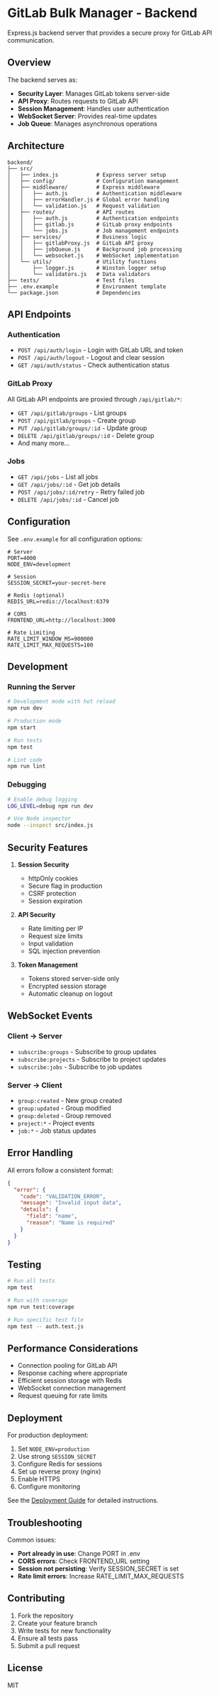 # GitLab Bulk Manager - Backend

Express.js backend server that provides a secure proxy for GitLab API communication.

## Overview

The backend serves as:
- **Security Layer**: Manages GitLab tokens server-side
- **API Proxy**: Routes requests to GitLab API
- **Session Management**: Handles user authentication
- **WebSocket Server**: Provides real-time updates
- **Job Queue**: Manages asynchronous operations

## Architecture

```
backend/
├── src/
│   ├── index.js            # Express server setup
│   ├── config/             # Configuration management
│   ├── middleware/         # Express middleware
│   │   ├── auth.js         # Authentication middleware
│   │   ├── errorHandler.js # Global error handling
│   │   └── validation.js   # Request validation
│   ├── routes/             # API routes
│   │   ├── auth.js         # Authentication endpoints
│   │   ├── gitlab.js       # GitLab proxy endpoints
│   │   └── jobs.js         # Job management endpoints
│   ├── services/           # Business logic
│   │   ├── gitlabProxy.js  # GitLab API proxy
│   │   ├── jobQueue.js     # Background job processing
│   │   └── websocket.js    # WebSocket implementation
│   └── utils/              # Utility functions
│       ├── logger.js       # Winston logger setup
│       └── validators.js   # Data validators
├── tests/                  # Test files
├── .env.example            # Environment template
└── package.json            # Dependencies
```

## API Endpoints

### Authentication
- `POST /api/auth/login` - Login with GitLab URL and token
- `POST /api/auth/logout` - Logout and clear session
- `GET /api/auth/status` - Check authentication status

### GitLab Proxy
All GitLab API endpoints are proxied through `/api/gitlab/*`:
- `GET /api/gitlab/groups` - List groups
- `POST /api/gitlab/groups` - Create group
- `PUT /api/gitlab/groups/:id` - Update group
- `DELETE /api/gitlab/groups/:id` - Delete group
- And many more...

### Jobs
- `GET /api/jobs` - List all jobs
- `GET /api/jobs/:id` - Get job details
- `POST /api/jobs/:id/retry` - Retry failed job
- `DELETE /api/jobs/:id` - Cancel job

## Configuration

See `.env.example` for all configuration options:

```env
# Server
PORT=4000
NODE_ENV=development

# Session
SESSION_SECRET=your-secret-here

# Redis (optional)
REDIS_URL=redis://localhost:6379

# CORS
FRONTEND_URL=http://localhost:3000

# Rate Limiting
RATE_LIMIT_WINDOW_MS=900000
RATE_LIMIT_MAX_REQUESTS=100
```

## Development

### Running the Server
```bash
# Development mode with hot reload
npm run dev

# Production mode
npm start

# Run tests
npm test

# Lint code
npm run lint
```

### Debugging
```bash
# Enable debug logging
LOG_LEVEL=debug npm run dev

# Use Node inspector
node --inspect src/index.js
```

## Security Features

1. **Session Security**
   - httpOnly cookies
   - Secure flag in production
   - CSRF protection
   - Session expiration

2. **API Security**
   - Rate limiting per IP
   - Request size limits
   - Input validation
   - SQL injection prevention

3. **Token Management**
   - Tokens stored server-side only
   - Encrypted session storage
   - Automatic cleanup on logout

## WebSocket Events

### Client → Server
- `subscribe:groups` - Subscribe to group updates
- `subscribe:projects` - Subscribe to project updates
- `subscribe:jobs` - Subscribe to job updates

### Server → Client
- `group:created` - New group created
- `group:updated` - Group modified
- `group:deleted` - Group removed
- `project:*` - Project events
- `job:*` - Job status updates

## Error Handling

All errors follow a consistent format:
```json
{
  "error": {
    "code": "VALIDATION_ERROR",
    "message": "Invalid input data",
    "details": {
      "field": "name",
      "reason": "Name is required"
    }
  }
}
```

## Testing

```bash
# Run all tests
npm test

# Run with coverage
npm run test:coverage

# Run specific test file
npm test -- auth.test.js
```

## Performance Considerations

- Connection pooling for GitLab API
- Response caching where appropriate
- Efficient session storage with Redis
- WebSocket connection management
- Request queuing for rate limits

## Deployment

For production deployment:
1. Set `NODE_ENV=production`
2. Use strong `SESSION_SECRET`
3. Configure Redis for sessions
4. Set up reverse proxy (nginx)
5. Enable HTTPS
6. Configure monitoring

See the [Deployment Guide](../docs/deployment/manual.md) for detailed instructions.

## Troubleshooting

Common issues:
- **Port already in use**: Change PORT in .env
- **CORS errors**: Check FRONTEND_URL setting
- **Session not persisting**: Verify SESSION_SECRET is set
- **Rate limit errors**: Increase RATE_LIMIT_MAX_REQUESTS

## Contributing

1. Fork the repository
2. Create your feature branch
3. Write tests for new functionality
4. Ensure all tests pass
5. Submit a pull request

## License

MIT